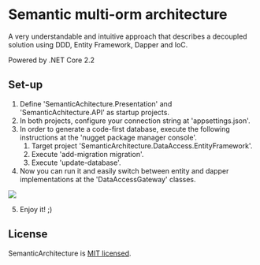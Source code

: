 # Semantic multi-orm architecture
A very understandable and intuitive approach that describes a decoupled solution using DDD, Entity Framework, Dapper and IoC. 

Powered by .NET Core 2.2

## Set-up

1. Define 'SemanticAchitecture.Presentation' and 'SemanticAchitecture.API' as startup projects.
2. In both projects, configure your connection string at 'appsettings.json'.
3. In order to generate a code-first database, execute the following instructions at the 'nugget package manager console'.
    1. Target project 'SemanticArchitecture.DataAccess.EntityFramework'.
    2. Execute 'add-migration migration'.
    3. Execute 'update-database'.
4. Now you can run it and easily switch between entity and dapper implementations at the 'DataAccessGateway' classes.
<div style="align:center"><img src ="https://media.giphy.com/media/1AgDC9NuFG3AXgiYrN/giphy.gif" /></div>

5. Enjoy it! ;)

## License
SemanticArchitecture is [MIT licensed](https://github.com/pedrobarbs/ddd-multi-orm-architecture/blob/master/LICENSE).
